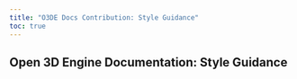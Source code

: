 ```yaml
---
title: "O3DE Docs Contribution: Style Guidance"
toc: true
---
```


## Open 3D Engine Documentation: Style Guidance